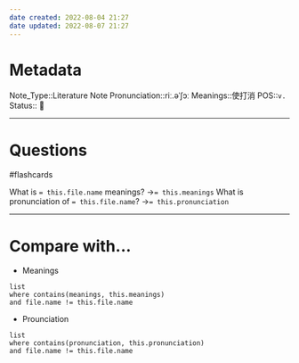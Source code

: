 ```yaml
---
date created: 2022-08-04 21:27
date updated: 2022-08-07 21:27
---
```


# Metadata

Note_Type::Literature Note
Pronunciation::riː.əˈʃɔː
Meanings::使打消
POS::`v.`
Status:: 👶

---

# Questions

#flashcards

What is `= this.file.name` meanings? ->`= this.meanings` <!--SR:!2022-08-18,1,130-->
What is pronunciation of `= this.file.name`? ->`= this.pronunciation` <!--SR:!2022-08-22,10,268-->

---

# Compare with...

- Meanings

```dataview
list
where contains(meanings, this.meanings)
and file.name != this.file.name
```

- Prounciation

```dataview
list
where contains(pronunciation, this.pronunciation)
and file.name != this.file.name
```
